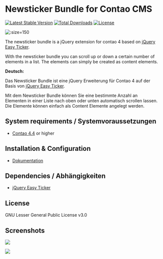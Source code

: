 Newsticker Bundle for Contao CMS
============================================================

[![Latest Stable Version](https://poser.pugx.org/pdir/newsticker-bundle/v/stable)](https://packagist.org/packages/pdir/newsticker-bundle)
[![Total Downloads](https://poser.pugx.org/pdir/newsticker-bundle/downloads)](https://packagist.org/packages/pdir/newsticker-bundle)
[![License](https://poser.pugx.org/pdir/newsticker-bundle/license)](https://packagist.org/packages/pdir/newsticker-bundle)

![](https://docs.pdir.de/_images/newsticker/pdir_icon_newsticker.svg ':size=150')

The newsticker bundle is a jQuery extension for contao 4 based on 
[jQuery Easy Ticker](https://github.com/vaakash/jquery-easy-ticker).

With the newsticker bundle you can scroll up or down a certain number of elements in a list. The elements can simply be 
created as content elements.

**Deutsch:**

Das Newsticker Bundle ist eine jQuery Erweiterung für Contao 4 auf der Basis von 
[jQuery Easy Ticker](https://github.com/vaakash/jquery-easy-ticker).

Mit dem Newsticker Bundle können Sie eine bestimmte Anzahl an Elementen in einer Liste nach oben oder unten automatisch 
scrollen lassen. Die Elemente können einfach als Content Elemente angelegt werden.

System requirements / Systemvoraussetzungen
-------------------

* [Contao 4.4](https://github.com/contao/contao-bundle) or higher


Installation & Configuration
----------------------------
* [Dokumentation](https://docs.pdir.de/#/newsticker/index)


Dependencies / Abhängigkeiten
------------

* [jQuery Easy Ticker](https://github.com/vaakash/jquery-easy-ticker)


License
-------
GNU Lesser General Public License v3.0


Screenshots
-------

![](https://docs.pdir.de/_images/newsticker/newsticker_elemente_backend.png)  

![](https://docs.pdir.de/_images/newsticker/newsticker_beispiel.png)
